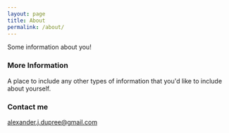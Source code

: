```yaml
---
layout: page
title: About
permalink: /about/
---
```


Some information about you!

### More Information

A place to include any other types of information that you'd like to include about yourself.

### Contact me

[alexander.j.dupree@gmail.com](mailto:alexander.j.dupree.com)
